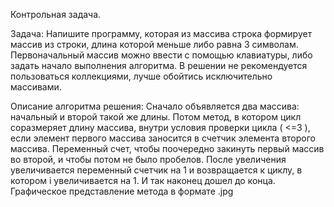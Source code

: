 Контрольная задача.

Задача:
Напишите программу, которая из массива строка формирует массив из строки, длина которой меньше либо равна 3 символам. Первоначальный массив можно ввести с помощью клавиатуры, либо задать начало выполнения алгоритма. В решении не рекомендуется пользоваться коллекциями, лучше обойтись исключительно массивами.

Описание алгоритма решения:
Сначало объявляется два массива: начальный и второй такой же длины. Потом метод, в котором цикл соразмеряет длину массива, внутри условия проверки цикла ( <=3 ), если элемент первого массива заносится в счетчик элемента второго массива. Переменный счет, чтобы поочередно закинуть первый массив во второй, и чтобы потом не было пробелов. После увеличения увеличивается переменный счетчик на 1 и возвращается к циклу, в котором i увеличивается на 1. И так наконец дошел до конца.
Графическое представление метода в формате .jpg 